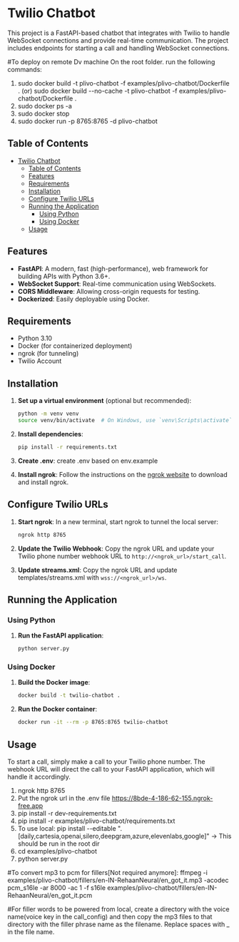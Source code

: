# Twilio Chatbot

This project is a FastAPI-based chatbot that integrates with Twilio to handle WebSocket connections and provide real-time communication. The project includes endpoints for starting a call and handling WebSocket connections.

#To deploy on remote Dv machine
On the root folder. run the following commands:
1. sudo docker build  -t plivo-chatbot -f examples/plivo-chatbot/Dockerfile .
(or) sudo docker build --no-cache -t plivo-chatbot -f examples/plivo-chatbot/Dockerfile .
2. sudo docker ps -a
3. sudo docker stop <Id of the running contianer>
4. sudo docker run -p 8765:8765 -d plivo-chatbot

## Table of Contents

- [Twilio Chatbot](#twilio-chatbot)
  - [Table of Contents](#table-of-contents)
  - [Features](#features)
  - [Requirements](#requirements)
  - [Installation](#installation)
  - [Configure Twilio URLs](#configure-twilio-urls)
  - [Running the Application](#running-the-application)
    - [Using Python](#using-python)
    - [Using Docker](#using-docker)
  - [Usage](#usage)

## Features

- **FastAPI**: A modern, fast (high-performance), web framework for building APIs with Python 3.6+.
- **WebSocket Support**: Real-time communication using WebSockets.
- **CORS Middleware**: Allowing cross-origin requests for testing.
- **Dockerized**: Easily deployable using Docker.

## Requirements

- Python 3.10
- Docker (for containerized deployment)
- ngrok (for tunneling)
- Twilio Account

## Installation

1. **Set up a virtual environment** (optional but recommended):
    ```sh
    python -m venv venv
    source venv/bin/activate  # On Windows, use `venv\Scripts\activate`
    ```

2. **Install dependencies**:
    ```sh
    pip install -r requirements.txt
    ```

3. **Create .env**:
    create .env based on env.example

4. **Install ngrok**:
    Follow the instructions on the [ngrok website](https://ngrok.com/download) to download and install ngrok.

## Configure Twilio URLs

1. **Start ngrok**:
    In a new terminal, start ngrok to tunnel the local server:
    ```sh
    ngrok http 8765
    ```

2. **Update the Twilio Webhook**:
    Copy the ngrok URL and update your Twilio phone number webhook URL to `http://<ngrok_url>/start_call`.

3. **Update streams.xml**:
    Copy the ngrok URL and update templates/streams.xml with `wss://<ngrok_url>/ws`.

## Running the Application

### Using Python

1. **Run the FastAPI application**:
    ```sh
    python server.py
    ```

### Using Docker

1. **Build the Docker image**:
    ```sh
    docker build -t twilio-chatbot .
    ```

2. **Run the Docker container**:
    ```sh
    docker run -it --rm -p 8765:8765 twilio-chatbot
    ```
## Usage

To start a call, simply make a call to your Twilio phone number. The webhook URL will direct the call to your FastAPI application, which will handle it accordingly.



1. ngrok http 8765
2. Put the ngrok url in the .env file https://8bde-4-186-62-155.ngrok-free.app
3. pip install -r dev-requirements.txt
4. pip install -r examples/plivo-chatbot/requirements.txt
5. To use local: pip install --editable ".[daily,cartesia,openai,silero,deepgram,azure,elevenlabs,google]" -> This should be run in the root dir
6. cd examples/plivo-chatbot
7. python server.py

#To convert mp3 to pcm for fillers[Not required anymore]:
ffmpeg -i examples/plivo-chatbot/fillers/en-IN-RehaanNeural/en_got_it.mp3 -acodec pcm_s16le -ar 8000 -ac 1 -f s16le examples/plivo-chatbot/fillers/en-IN-RehaanNeural/en_got_it.pcm

#For filler words to be powered from local, create a directory with the voice name(voice key in the call_config) and then copy the mp3 files to that directory with the filler phrase name as the filename. Replace spaces with _ in the file name.

